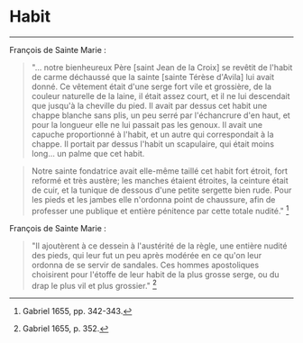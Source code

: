 # Habit

***

François de Sainte Marie :

> "... notre bienheureux Père [saint Jean de la Croix] se revêtit de l'habit de carme déchaussé que la sainte [sainte Térèse d'Avila] lui avait donné. Ce vêtement était d'une serge fort vile et grossière, de la couleur naturelle de la laine, il était assez court, et il ne lui descendait que jusqu'à la cheville du pied. Il avait par dessus cet habit une chappe blanche sans plis, un peu serré par l'échancrure d'en haut, et pour la longueur elle ne lui passait pas les genoux. Il avait une capuche proportionné à l'habit, et un autre qui correspondait à la chappe. Il portait par dessus l'habit un scapulaire, qui était moins long... un palme que cet habit. 

> Notre sainte fondatrice avait elle-même taillé cet habit fort étroit, fort reformé et très austère; les manches étaient étroites, la ceinture était de cuir, et la tunique de dessous d'une petite sergette bien rude. Pour les pieds et les jambes elle n'ordonna point de chaussure, afin de professer une publique et entière pénitence par cette totale nudité." [^1]

[^1]: Gabriel 1655, pp. 342-343.

François de Sainte Marie :

> "Il ajoutèrent à ce dessein à l'austérité de la règle, une entière nudité des pieds, qui leur fut un peu après modérée en ce qu'on leur ordonna de se servir de sandales. Ces hommes apostoliques choisirent pour l'étoffe de leur habit de la plus grosse serge, ou du drap le plus vil et plus grossier." [^2]

[^2]: Gabriel 1655, p. 352.

